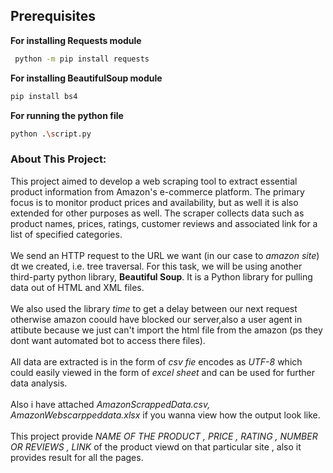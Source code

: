## Prerequisites 
**For installing Requests module**
```sh
 python -m pip install requests
  ```

**For installing BeautifulSoup module**
```sh
pip install bs4
```

**For running the python file**
```sh
python .\script.py 
  ```
### About This Project:
This project aimed to develop a web scraping tool to extract essential product information from Amazon's e-commerce platform. The primary focus is to monitor product prices and availability, but as well it is also extended for other purposes as well. The scraper collects data such as product names, prices, ratings, customer reviews and associated link for a list of specified categories.
<br /><br />
We send an HTTP request to the URL we want (in our case to _amazon site_) dt we created, i.e. tree traversal. For this task, we will be using another third-party python library, **Beautiful Soup**. It is a Python library for pulling data out of HTML and XML files.
 <br /><br />
We also used the library _time_ to get a delay between our next request otherwise amazon coould have blocked our server,also a user agent in attibute because we just can't import the html file from the amazon (ps they dont want automated bot to access there files). <br /><br />
 All data are extracted is in the form of _csv fie_ encodes as _UTF-8_ which could easily viewed in the form of _excel sheet_ and can be used for further data analysis.
 <br /><br />
 Also i have attached _AmazonScrappedData.csv, AmazonWebscarppeddata.xlsx_ if you wanna view how the output look like.
 <br /><br />This project provide  _NAME OF THE PRODUCT , PRICE , RATING , NUMBER OR REVIEWS , LINK_ of the product viewd on that particular site , also it provides result for all the pages.
